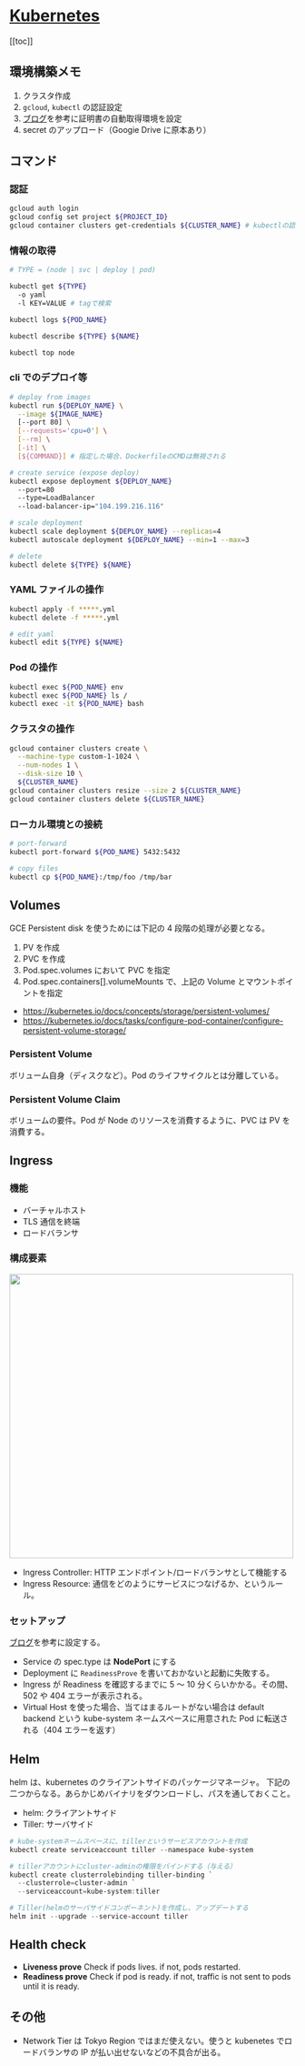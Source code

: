 # [Kubernetes](http://kubernetes.io/docs/)

[[toc]]

## 環境構築メモ

1. クラスタ作成
1. `gcloud`, `kubectl` の認証設定
1. [ブログ](https://www.yuuniworks.com/blog/2018-06-14-kubernetes%E3%81%A7%E8%A4%87%E6%95%B0%E3%81%AEweb%E3%82%B5%E3%83%BC%E3%83%93%E3%82%B9%E3%82%92%E6%A5%BD%E3%81%AB%E7%AE%A1%E7%90%86%E3%81%99%E3%82%8B/)を参考に証明書の自動取得環境を設定
1. secret のアップロード（Googie Drive に原本あり）

## コマンド

### 認証

```bash
gcloud auth login
gcloud config set project ${PROJECT_ID}
gcloud container clusters get-credentials ${CLUSTER_NAME} # kubectlの認証
```

### 情報の取得

```bash
# TYPE = (node | svc | deploy | pod)

kubectl get ${TYPE}
  -o yaml
  -l KEY=VALUE # tagで検索

kubectl logs ${POD_NAME}

kubectl describe ${TYPE} ${NAME}

kubectl top node
```

### cli でのデプロイ等

```bash
# deploy from images
kubectl run ${DEPLOY_NAME} \
  --image ${IMAGE_NAME}
  [--port 80] \
  [--requests='cpu=0'] \
  [--rm] \
  [-it] \
  [${COMMAND}] # 指定した場合、DockerfileのCMDは無視される

# create service (expose deploy)
kubectl expose deployment ${DEPLOY_NAME}
  --port=80
  --type=LoadBalancer
  --load-balancer-ip="104.199.216.116"

# scale deployment
kubectl scale deployment ${DEPLOY_NAME} --replicas=4
kubectl autoscale deployment ${DEPLOY_NAME} --min=1 --max=3

# delete
kubectl delete ${TYPE} ${NAME}
```

### YAML ファイルの操作

```bash
kubectl apply -f *****.yml
kubectl delete -f *****.yml

# edit yaml
kubectl edit ${TYPE} ${NAME}
```

### Pod の操作

```bash
kubectl exec ${POD_NAME} env
kubectl exec ${POD_NAME} ls /
kubectl exec -it ${POD_NAME} bash
```

### クラスタの操作

```bash
gcloud container clusters create \
  --machine-type custom-1-1024 \
  --num-nodes 1 \
  --disk-size 10 \
  ${CLUSTER_NAME}
gcloud container clusters resize --size 2 ${CLUSTER_NAME}
gcloud container clusters delete ${CLUSTER_NAME}
```

### ローカル環境との接続

```bash
# port-forward
kubectl port-forward ${POD_NAME} 5432:5432

# copy files
kubectl cp ${POD_NAME}:/tmp/foo /tmp/bar
```

## Volumes

GCE Persistent disk を使うためには下記の 4 段階の処理が必要となる。

1.  PV を作成
1.  PVC を作成
1.  Pod.spec.volumes において PVC を指定
1.  Pod.spec.containers[].volumeMounts で、上記の Volume とマウントポイントを指定

- https://kubernetes.io/docs/concepts/storage/persistent-volumes/
- https://kubernetes.io/docs/tasks/configure-pod-container/configure-persistent-volume-storage/

### Persistent Volume

ボリューム自身（ディスクなど）。Pod のライフサイクルとは分離している。

### Persistent Volume Claim

ボリュームの要件。Pod が Node のリソースを消費するように、PVC は PV を消費する。

## Ingress

### 機能

- バーチャルホスト
- TLS 通信を終端
- ロードバランサ

### 構成要素

<img src="https://storage.googleapis.com/gcp-community/tutorials/nginx-ingress-gke/Nginx%20Ingress%20on%20GCP%20-%20Fig%2001.png" width=500px/>

- Ingress Controller: HTTP エンドポイント/ロードバランサとして機能する
- Ingress Resource: 通信をどのようにサービスにつなげるか、というルール。

### セットアップ

[ブログ](https://www.yuuniworks.com/blog/2018-06-14-kubernetes%E3%81%A7%E8%A4%87%E6%95%B0%E3%81%AEweb%E3%82%B5%E3%83%BC%E3%83%93%E3%82%B9%E3%82%92%E6%A5%BD%E3%81%AB%E7%AE%A1%E7%90%86%E3%81%99%E3%82%8B/)を参考に設定する。

- Service の spec.type は **NodePort** にする
- Deployment に `ReadinessProve` を書いておかないと起動に失敗する。
- Ingress が Readiness を確認するまでに 5 ～ 10 分くらいかかる。その間、502 や 404 エラーが表示される。
- Virtual Host を使った場合、当てはまるルートがない場合は default backend という kube-system ネームスペースに用意された Pod に転送される（404 エラーを返す）

## Helm

helm は、kubernetes のクライアントサイドのパッケージマネージャ。
下記の二つからなる。あらかじめバイナリをダウンロードし、パスを通しておくこと。

- helm: クライアントサイド
- Tiller: サーバサイド

```powershell
# kube-systemネームスペースに、tillerというサービスアカウントを作成
kubectl create serviceaccount tiller --namespace kube-system

# tillerアカウントにcluster-adminの権限をバインドする（与える）
kubectl create clusterrolebinding tiller-binding `
  --clusterrole=cluster-admin `
  --serviceaccount=kube-system:tiller

# Tiller(helmのサーバサイドコンポーネント)を作成し、アップデートする
helm init --upgrade --service-account tiller
```

## Health check

- **Liveness prove** Check if pods lives. if not, pods restarted.
- **Readiness prove** Check if pod is ready. if not, traffic is not sent to pods until it is ready.

## その他

- Network Tier は Tokyo Region ではまだ使えない。使うと kubenetes でロードバランサの IP が払い出せないなどの不具合が出る。
